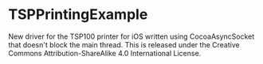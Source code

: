 TSPPrintingExample
==================

New driver for the TSP100 printer for iOS written using CocoaAsyncSocket that doesn't block the main thread. This is released under the Creative Commons Attribution-ShareAlike 4.0 International License.
